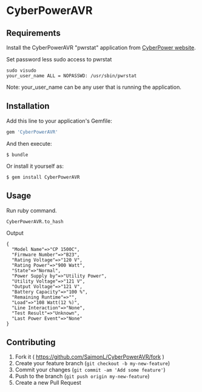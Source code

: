 # CyberPowerAVR

## Requirements

Install the CyberPowerAVR "pwrstat" application from
[CyberPower website](http://www.cyberpowersystems.com/products/management-software/ppl.html).

Set password less sudo access to pwrstat

    sudo visudo
    your_user_name ALL = NOPASSWD: /usr/sbin/pwrstat

Note: your_user_name can be any user that is running the application.

## Installation

Add this line to your application's Gemfile:

```ruby
gem 'CyberPowerAVR'
```

And then execute:

    $ bundle

Or install it yourself as:

    $ gem install CyberPowerAVR

## Usage

Run ruby command.

    CyberPowerAVR.to_hash

Output
```
{
  "Model Name"=>"CP 1500C",
  "Firmware Number"=>"B23",
  "Rating Voltage"=>"120 V",
  "Rating Power"=>"900 Watt",
  "State"=>"Normal",
  "Power Supply by"=>"Utility Power",
  "Utility Voltage"=>"121 V",
  "Output Voltage"=>"121 V",
  "Battery Capacity"=>"100 %",
  "Remaining Runtime"=>"",
  "Load"=>"108 Watt(12 %)",
  "Line Interaction"=>"None",
  "Test Result"=>"Unknown",
  "Last Power Event"=>"None"
}
```

## Contributing

1. Fork it ( https://github.com/SaimonL/CyberPowerAVR/fork )
2. Create your feature branch (`git checkout -b my-new-feature`)
3. Commit your changes (`git commit -am 'Add some feature'`)
4. Push to the branch (`git push origin my-new-feature`)
5. Create a new Pull Request
